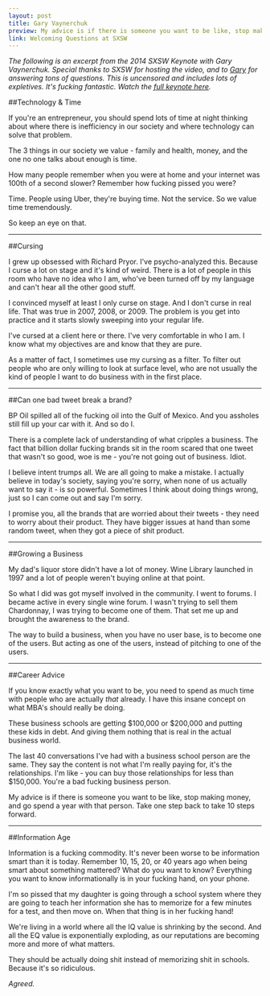 ```yaml
---
layout: post
title: Gary Vaynerchuk
preview: My advice is if there is someone you want to be like, stop making money, and go spend a year with that person.
link: Welcoming Questions at SXSW   
---
```


*The following is an excerpt from the 2014 SXSW Keynote with Gary Vaynerchuk. Special thanks to SXSW for hosting the video, and to [Gary](https://twitter.com/garyvee) for answering tons of questions. This is uncensored and includes lots of expletives. It's fucking fantastic. Watch the [full keynote here](https://www.youtube.com/watch?v=EyzNjPU0GqU).* 

##Technology & Time

If you're an entrepreneur, you should spend lots of time at night thinking about where there is inefficiency in our society and where technology can solve that problem. 

The 3 things in our society we value - family and health, money, and the one no one talks about enough is time. 

How many people remember when you were at home and your internet was 100th of a second slower? Remember how fucking pissed you were? 

Time. People using Uber, they're buying time. Not the service. So we value time tremendously. 

So keep an eye on that. 

* * * 

##Cursing

I grew up obsessed with Richard Pryor. I've psycho-analyzed this. Because I curse a lot on stage and it's kind of weird. There is a lot of people in this room who have no idea who I am, who've been turned off by my language and can't hear all the other good stuff.

I convinced myself at least I only curse on stage. And I don't curse in real life. That was true in 2007, 2008, or 2009. The problem is you get into practice and it starts slowly sweeping into your regular life.

I've cursed at a client here or there. I've very comfortable in who I am. I know what my objectives are and know that they are pure. 

As a matter of fact, I sometimes use my cursing as a filter. To filter out people who are only willing to look at surface level, who are not usually the kind of people I want to do business with in the first place. 

* * * 

##Can one bad tweet break a brand? 

BP Oil spilled all of the fucking oil into the Gulf of Mexico. And you assholes still fill up your car with it. And so do I. 

There is a complete lack of understanding of what cripples a business. The fact that billion dollar fucking brands sit in the room scared that one tweet that wasn't so good, woe is me - you're not going out of business. Idiot. 

I believe intent trumps all. We are all going to make a mistake. I actually believe in today's society, saying you're sorry, when none of us actually want to say it - is so powerful. Sometimes I think about doing things wrong, just so I can come out and say I'm sorry. 

I promise you, all the brands that are worried about their tweets - they need to worry about their product. They have bigger issues at hand than some random tweet, when they got a piece of shit product. 

* * * 

##Growing a Business

My dad's liquor store didn't have a lot of money. Wine Library launched in 1997 and a lot of people weren't buying online at that point. 

So what I did was got myself involved in the community. I went to forums. I became active in every single wine forum. I wasn't trying to sell them Chardonnay, I was trying to become one of them. That set me up and brought the awareness to the brand. 

The way to build a business, when you have no user base, is to become one of the users. But acting as one of the users, instead of pitching to one of the users.   

* * * 

##Career Advice 

If you know exactly what you want to be, you need to spend as much time with people who are actually *that* already. I have this insane concept on what MBA's should really be doing. 

These business schools are getting $100,000 or $200,000 and putting these kids in debt. And giving them nothing that is real in the actual business world. 

The last 40 conversations I've had with a business school person are the same. They say the content is not what I'm really paying for, it's the relationships. I'm like - you can buy those relationships for less than $150,000. You're a bad fucking business person. 

My advice is if there is someone you want to be like, stop making money, and go spend a year with that person. Take one step back to take 10 steps forward. 

* * * 

##Information Age

Information is a fucking commodity. It's never been worse to be information smart than it is today. Remember 10, 15, 20, or 40 years ago when being smart about something mattered? What do you want to know? Everything you want to know informationally is in your fucking hand, on your phone. 

I'm so pissed that my daughter is going through a school system where they are going to teach her information she has to memorize for a few minutes for a test, and then move on. When that thing is in her fucking hand! 

We're living in a world where all the IQ value is shrinking by the second. And all the EQ value is exponentially exploding, as our reputations are becoming more and more of what matters. 

They should be actually doing shit instead of memorizing shit in schools. Because it's so ridiculous. 

*Agreed.*  





  








 